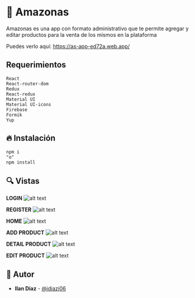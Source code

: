 # 💎 Amazonas


Amazonas es una app con formato administrativo que te permite agregar y editar productos para la venta de los mismos en la plataforma


Puedes verlo aquí: <https://as-app-ed72a.web.app/>

## Requerimientos



```shell
React
React-router-dom
Redux
React-redux
Material UI
Material UI-icons
Firebase
Formik
Yup
```

## 🔥 Instalación

```shell
npm i
"o"
npm install
```

## 🔍 Vistas 


**LOGIN**
![alt text](https://res.cloudinary.com/duaokxfsp/image/upload/v1633415271/Amazonas/images/Captura1_wch7dv.png)

**REGISTER**
![alt text](https://res.cloudinary.com/duaokxfsp/image/upload/v1633415272/Amazonas/images/Captura2_em9ecx.png)

**HOME**
![alt text](https://res.cloudinary.com/duaokxfsp/image/upload/v1633415273/Amazonas/images/Captura3_vkou76.png)

**ADD PRODUCT**
![alt text](https://res.cloudinary.com/duaokxfsp/image/upload/v1633415274/Amazonas/images/Captura4_cpgoiw.png)

**DETAIL PRODUCT**
![alt text](https://res.cloudinary.com/duaokxfsp/image/upload/v1633415271/Amazonas/images/Captura_5_fsfmkg.png)

**EDIT PRODUCT**
![alt text](https://res.cloudinary.com/duaokxfsp/image/upload/v1633415275/Amazonas/images/Captura6_y5f3k8.png)




## 🌟 Autor

* **Ilan Diaz**  - [@idiazj06](https://github.com/idiazj06)